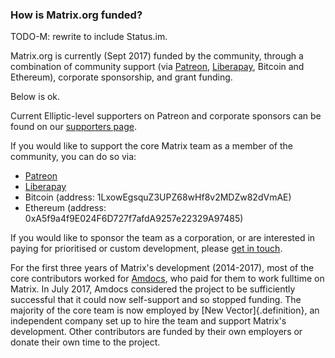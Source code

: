 ### How is Matrix.org funded?

TODO-M: rewrite to include Status.im.

Matrix.org is currently (Sept 2017) funded by the community, through a
combination of community support (via
[Patreon](https://patreon.com/matrixdotorg),
[Liberapay](https://liberapay.com/matrixdotorg), Bitcoin and Ethereum),
corporate sponsorship, and grant funding.


Below is ok.

Current Elliptic-level supporters on
Patreon and corporate sponsors can be found on our [supporters
page](https://matrix.org/blog/supporters). 

If you would like to support the core Matrix team as a member of the community, you can do so via:

* [Patreon](https://patreon.com/matrixdotorg)
* [Liberapay](https://liberapay.com/matrixdotorg)
* Bitcoin (address: 1LxowEgsquZ3UPZ68wHf8v2MDZw82dVmAE)
* Ethereum (address: 0xA5f9a4f9E024F6D727f7afdA9257e22329A97485)

If you would like to sponsor the
team as a corporation, or are interested in paying for prioritised or custom
development, please [get in touch](mailto:matthew@matrix.org).

For the first three years of Matrix's development (2014-2017), most of the core
contributors worked for [Amdocs](https://www.amdocs.com), who paid for them to
work fulltime on Matrix.  In July 2017, Amdocs considered the project to be
sufficiently successful that it could now self-support and so stopped funding.
The majority of the core team is now employed by [New Vector]{.definition}, an independent company
set up to hire the team and support Matrix's development.  Other contributors
are funded by their own employers or donate their own time to the project.